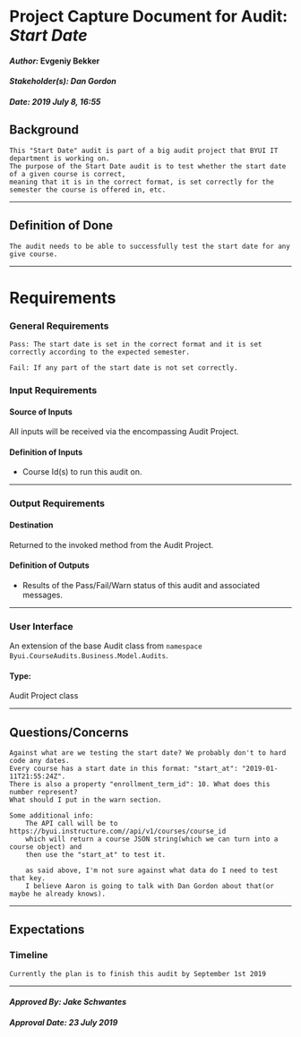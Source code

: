 # Project Capture Document for Audit: _Start Date_ 
#### *Author:* Evgeniy Bekker
#### *Stakeholder(s): Dan Gordon*
#### *Date: 2019 July 8, 16:55*

## Background

    This "Start Date" audit is part of a big audit project that BYUI IT department is working on.
    The purpose of the Start Date audit is to test whether the start date of a given course is correct, 
    meaning that it is in the correct format, is set correctly for the semester the course is offered in, etc. 
    
-----

## Definition of Done

    The audit needs to be able to successfully test the start date for any give course.

-----

# Requirements

### General Requirements
<!-- What counts as pass/fail/warn? -->

    Pass: The start date is set in the correct format and it is set correctly according to the expected semester.

    Fail: If any part of the start date is not set correctly.

### Input Requirements
#### Source of Inputs
All inputs will be received via the encompassing Audit Project.

#### Definition of Inputs
<!-- TBD: do not fill out just yet -->
- Course Id(s) to run this audit on.
---

### Output Requirements
#### Destination
Returned to the invoked method from the Audit Project.

#### Definition of Outputs
<!-- TBD: do not fill out just yet -->
- Results of the Pass/Fail/Warn status of this audit and associated messages.
---

### User Interface
An extension of the base Audit class from `namespace Byui.CourseAudits.Business.Model.Audits`.
#### Type:
Audit Project class

-----

## Questions/Concerns

    Against what are we testing the start date? We probably don't to hard code any dates. 
    Every course has a start date in this format: "start_at": "2019-01-11T21:55:24Z".
    There is also a property "enrollment_term_id": 10. What does this number represent?
    What should I put in the warn section.

    Some additional info:
        The API call will be to https://byui.instructure.com//api/v1/courses/course_id
        which will return a course JSON string(which we can turn into a course object) and 
        then use the "start_at" to test it. 

        as said above, I'm not sure against what data do I need to test that key. 
        I believe Aaron is going to talk with Dan Gordon about that(or maybe he already knows).
-----

## Expectations
### Timeline
<!-- What is the deadline? 2019 Sep 1? -->
<!-- What priority is this audit? -->

    Currently the plan is to finish this audit by September 1st 2019
-----

#### *Approved By: Jake Schwantes* 
#### *Approval Date: 23 July 2019*
